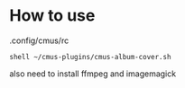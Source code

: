 # How to use
.config/cmus/rc

```
shell ~/cmus-plugins/cmus-album-cover.sh
```

also need to install  ffmpeg and imagemagick
